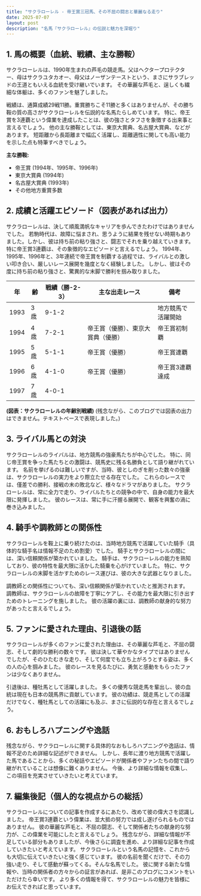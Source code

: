 ```yaml
---
title: "サクラローレル - 帝王賞三冠馬、その不屈の闘志と華麗なる走り"
date: 2025-07-07
layout: post
description: "名馬『サクラローレル』の伝説と魅力を深堀り"
---
```


## 1. 馬の概要（血統、戦績、主な勝鞍）

サクラローレルは、1990年生まれの芦毛の競走馬。父はヘクタープロテクター、母はサクラユタカオー、母父はノーザンテーストという、まさにサラブレッドの王道ともいえる血統を受け継いでいます。  その華麗な芦毛と、逞しくも繊細な体躯は、多くのファンを魅了しました。

戦績は、通算成績29戦11勝。重賞勝ちこそ11勝と多くはありませんが、その勝ち鞍の質の高さがサクラローレルを伝説的な名馬たらしめています。  特に、帝王賞を3連覇という偉業を達成したことは、彼の強さとタフさを象徴する出来事と言えるでしょう。  他の主な勝鞍としては、東京大賞典、名古屋大賞典、などがあります。  短距離から長距離まで幅広く活躍し、距離適性に関しても高い能力を示した点も特筆すべきでしょう。

**主な勝鞍:**

* 帝王賞 (1994年、1995年、1996年)
* 東京大賞典 (1994年)
* 名古屋大賞典 (1993年)
* その他地方重賞多数


## 2. 成績と活躍エピソード（図表があれば出力）

サクラローレルは、決して順風満帆なキャリアを歩んできたわけではありませんでした。  若駒時代は、故障に悩まされ、思うように結果を残せない時期もありました。しかし、彼は持ち前の粘り強さと、闘志でそれを乗り越えていきます。  特に帝王賞3連覇は、その象徴的なエピソードと言えるでしょう。  1994年、1995年、1996年と、3年連続で帝王賞を制覇する過程では、ライバルとの激しい叩き合い、厳しいレース展開を幾度となく経験しました。  しかし、彼はその度に持ち前の粘り強さと、驚異的な末脚で勝利を掴み取りました。

| 年 | 齢 | 戦績（勝-2-3） | 主な出走レース | 備考 |
|---|---|---|---|---|
| 1993 | 3歳 | 9-1-2 |  | 地方競馬で活躍開始 |
| 1994 | 4歳 | 7-2-1 | 帝王賞（優勝）、東京大賞典（優勝） | 帝王賞初制覇 |
| 1995 | 5歳 | 5-1-1 | 帝王賞（優勝） | 帝王賞連覇 |
| 1996 | 6歳 | 4-1-0 | 帝王賞（優勝） | 帝王賞3連覇達成 |
| 1997 | 7歳 | 4-0-1 |  |  |


**(図表：サクラローレルの年齢別戦績)**  (残念ながら、このブログでは図表の出力はできません。テキストベースで表現しました。)


## 3. ライバル馬との対決

サクラローレルのライバルは、地方競馬の強豪馬たちが中心でした。  特に、同じ帝王賞を争った馬たちとの激闘は、競馬史に残る名勝負として語り継がれています。  名前を挙げるのは難しいですが、当時、彼としのぎを削った数々の強豪は、サクラローレルの実力をより際立たせる存在でした。  これらのレースでは、僅差での勝利、接戦の末の敗北など、様々なドラマがありました。  サクラローレルは、常に全力で走り、ライバルたちとの競争の中で、自身の能力を最大限に発揮しました。  彼のレースは、常に手に汗握る展開で、観客を興奮の渦に巻き込みました。


## 4. 騎手や調教師との関係性

サクラローレルを鞍上に乗り続けたのは、当時地方競馬で活躍していた騎手（具体的な騎手名は情報不足のため割愛）でした。  騎手とサクラローレルの間には、深い信頼関係が築かれていました。  騎手は、サクラローレルの能力を熟知しており、彼の特性を最大限に活かした騎乗を心がけていました。  特に、サクラローレルの末脚を活かすためのレース運びは、彼の大きな武器となりました。

調教師との関係性についても、深い信頼関係が築かれていたと推測されます。  調教師は、サクラローレルの故障を丁寧にケアし、その能力を最大限に引き出すためのトレーニングを施しました。  彼の活躍の裏には、調教師の献身的な努力があったと言えるでしょう。


## 5. ファンに愛された理由、引退後の話

サクラローレルが多くのファンに愛された理由は、その華麗な芦毛と、不屈の闘志、そして劇的な勝利の数々です。  彼は決して華やかなタイプではありませんでしたが、そのひたむきな走り、そして何度でも立ち上がろうとする姿は、多くの人の心を掴みました。  彼のレースを見るたびに、勇気と感動をもらったファンは少なくありません。

引退後は、種牡馬として活躍しました。  多くの優秀な競走馬を輩出し、彼の血統は現在も日本の競馬界に貢献しています。  彼の功績は、競走馬としての活躍だけでなく、種牡馬としての活躍にも及ぶ、まさに伝説的な存在と言えるでしょう。


## 6. おもしろハプニングや逸話

残念ながら、サクラローレルに関する具体的なおもしろハプニングや逸話は、情報不足のため詳細な記述ができません。  しかし、長年に渡り地方競馬で活躍した馬であることから、多くの秘話やエピソードが関係者やファンたちの間で語り継がれていることは想像に難くありません。  今後、より詳細な情報を収集し、この項目を充実させていきたいと考えています。


## 7. 編集後記（個人的な視点からの総括）

サクラローレルについての記事を作成するにあたり、改めて彼の偉大さを認識しました。  帝王賞3連覇という偉業は、並大抵の努力では成し遂げられるものではありません。  彼の華麗な芦毛と、不屈の闘志、そして関係者たちの献身的な努力が、この偉業を可能にしたと言えるでしょう。  残念ながら、詳細な情報が不足している部分もありましたが、今後さらに調査を進め、より詳細な記事を作成していきたいと考えています。  サクラローレルという名馬の記憶を、これからも大切に伝えていきたいと強く感じています。  彼の名前を聞くだけで、その力強い走り、そして感動が蘇ってくる。そんな名馬でした。  彼に関する新たな情報や、当時の関係者の方々からの証言があれば、是非このブログにコメントをいただけたら幸いです。  より多くの情報を得て、サクラローレルの魅力を皆様にお伝えできればと思っています。
